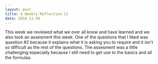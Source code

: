 ```yaml
---
layout: post
title: A Weekly Reflection-11
date: 2018-11-30
---
```


This week we reviewed what we over all know and have learned and we also took an assesment this week. One of the questions that I liked was question #2 because it explains what it is asking you to require and it isn't so difficult as the rest of the questions.
The assesment was a little challenging especially because I still need to get use to the basics and all the formulas.
